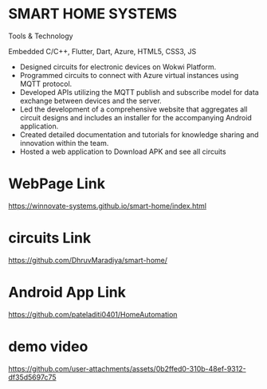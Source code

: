 # SMART HOME SYSTEMS

Tools & Technology

Embedded C/C++, Flutter, Dart, Azure, HTML5, CSS3, JS

- Designed circuits for electronic devices on Wokwi Platform.
- Programmed circuits to connect with Azure virtual instances using MQTT protocol.
- Developed APIs utilizing the MQTT publish and subscribe model for data exchange between devices and the server.
- Led the development of a comprehensive website that aggregates all circuit designs and includes an installer for the accompanying Android application.
- Created detailed documentation and tutorials for knowledge sharing and innovation within the team.
- Hosted a web application to Download APK and see all circuits

# WebPage Link

https://winnovate-systems.github.io/smart-home/index.html

# circuits Link

https://github.com/DhruvMaradiya/smart-home/

# Android App Link

https://github.com/pateladiti0401/HomeAutomation

# demo video 



https://github.com/user-attachments/assets/0b2ffed0-310b-48ef-9312-df35d5697c75




